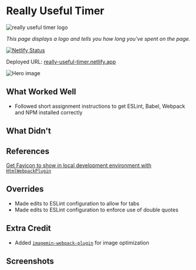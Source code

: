 # Really Useful Timer

![really useful timer logo](https://really-useful-timer.netlify.app/rut-logo.png)

_This page displays a logo and tells you how long you've spent on the page._

[![Netlify Status](https://api.netlify.com/api/v1/badges/2369c260-dae4-410a-a696-16e9f2aeccbe/deploy-status)](https://app.netlify.com/sites/really-useful-timer/deploys)

Deployed URL: [really-useful-timer.netlify.app](https://really-useful-timer.netlify.app)

![Hero image](https://raw.githubusercontent.com/dartmouth-cs52-21S/starterpack-sprioleau/main/src/images/screenshots/hero-section.gif?token=ALX67XCBIXXLEQSI3Y46PK3AQFWLM)

## What Worked Well

- Followed short assignment instructions to get ESLint, Babel, Webpack and NPM installed correctly

## What Didn't

## References

[Get Favicon to show in local development environment with `HtmlWebpackPlugin`](https://stackoverflow.com/questions/47573912/webpack-dev-server-favicon-not-showing-on-localhost-but-works-on-external-url#answer-60351342)

## Overrides

- Made edits to ESLint configuration to allow for tabs
- Made edits to ESLint configuration to enforce use of double quotes

## Extra Credit

- Added [`imagemin-webpack-plugin`](https://github.com/webpack-contrib/image-minimizer-webpack-plugin) for image optimization

## Screenshots
